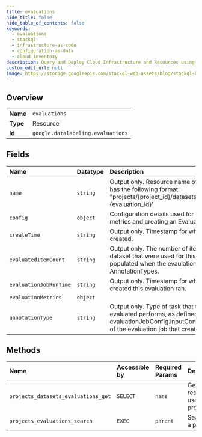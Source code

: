 ```yaml
---
title: evaluations
hide_title: false
hide_table_of_contents: false
keywords:
  - evaluations
  - stackql
  - infrastructure-as-code
  - configuration-as-data
  - cloud inventory
description: Query and Deploy Cloud Infrastructure and Resources using SQL
custom_edit_url: null
image: https://storage.googleapis.com/stackql-web-assets/blog/stackql-blog-post-featured-image.png
---
```

  
    

## Overview
<table><tbody>
<tr><td><b>Name</b></td><td><code>evaluations</code></td></tr>
<tr><td><b>Type</b></td><td>Resource</td></tr>
<tr><td><b>Id</b></td><td><code>google.datalabeling.evaluations</code></td></tr>
</tbody></table>

## Fields
| Name | Datatype | Description |
|:-----|:---------|:------------|
| `name` | `string` | Output only. Resource name of an evaluation. The name has the following format: "projects/{project_id}/datasets/{dataset_id}/evaluations/ {evaluation_id}' |
| `config` | `object` | Configuration details used for calculating evaluation metrics and creating an Evaluation. |
| `createTime` | `string` | Output only. Timestamp for when this evaluation was created. |
| `evaluatedItemCount` | `string` | Output only. The number of items in the ground truth dataset that were used for this evaluation. Only populated when the evaulation is for certain AnnotationTypes. |
| `evaluationJobRunTime` | `string` | Output only. Timestamp for when the evaluation job that created this evaluation ran. |
| `evaluationMetrics` | `object` |  |
| `annotationType` | `string` | Output only. Type of task that the model version being evaluated performs, as defined in the evaluationJobConfig.inputConfig.annotationType field of the evaluation job that created this evaluation. |
## Methods
| Name | Accessible by | Required Params | Description |
|:-----|:--------------|:----------------|:------------|
| `projects_datasets_evaluations_get` | `SELECT` | `name` | Gets an evaluation by resource name (to search, use projects.evaluations.search). |
| `projects_evaluations_search` | `EXEC` | `parent` | Searches evaluations within a project. |

